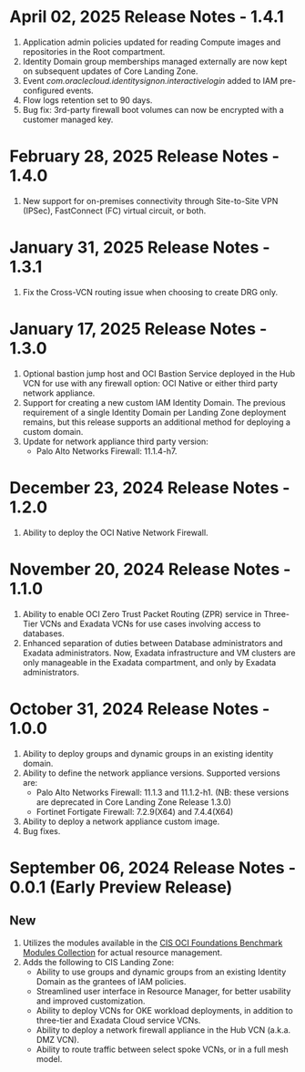 # April 02, 2025 Release Notes - 1.4.1
1. Application admin policies updated for reading Compute images and repositories in the Root compartment.
2. Identity Domain group memberships managed externally are now kept on subsequent updates of Core Landing Zone.
3. Event *com.oraclecloud.identitysignon.interactivelogin* added to IAM pre-configured events.
4. Flow logs retention set to 90 days.
5. Bug fix: 3rd-party firewall boot volumes can now be encrypted with a customer managed key.

# February 28, 2025 Release Notes - 1.4.0
1. New support for on-premises connectivity through Site-to-Site VPN (IPSec), FastConnect (FC) virtual circuit, or both.

# January 31, 2025 Release Notes - 1.3.1
1. Fix the Cross-VCN routing issue when choosing to create DRG only.

# January 17, 2025 Release Notes - 1.3.0
1. Optional bastion jump host and OCI Bastion Service deployed in the Hub VCN for use with any firewall option: OCI Native or either third party network appliance.
2. Support for creating a new custom IAM Identity Domain. The previous requirement of a single Identity Domain per Landing Zone deployment remains, but this release supports an additional method for deploying a custom domain.
3. Update for network appliance third party version:
    - Palo Alto Networks Firewall: 11.1.4-h7. 

# December 23, 2024 Release Notes - 1.2.0
1. Ability to deploy the OCI Native Network Firewall.

# November 20, 2024 Release Notes - 1.1.0
1. Ability to enable OCI Zero Trust Packet Routing (ZPR) service in Three-Tier VCNs and Exadata VCNs for use cases involving access to databases.
2. Enhanced separation of duties between Database administrators and Exadata administrators. Now, Exadata infrastructure and VM clusters are only manageable in the Exadata compartment, and only by Exadata administrators.

# October 31, 2024 Release Notes - 1.0.0
1. Ability to deploy groups and dynamic groups in an existing identity domain.
2. Ability to define the network appliance versions. Supported versions are:
    - Palo Alto Networks Firewall: 11.1.3 and 11.1.2-h1. (NB: these versions are deprecated in Core Landing Zone Release 1.3.0)
    - Fortinet Fortigate Firewall: 7.2.9(X64) and 7.4.4(X64)
3. Ability to deploy a network appliance custom image.
4. Bug fixes.    

# September 06, 2024 Release Notes - 0.0.1 (Early Preview Release)
## New
1. Utilizes the modules available in the [CIS OCI Foundations Benchmark Modules Collection](./README.md#modules) for actual resource management.
2. Adds the following to CIS Landing Zone:
    - Ability to use groups and dynamic groups from an existing Identity Domain as the grantees of IAM policies.
    - Streamlined user interface in Resource Manager, for better usability and improved customization.
    - Ability to deploy VCNs for OKE workload deployments, in addition to three-tier and Exadata Cloud service VCNs.
    - Ability to deploy a network firewall appliance in the Hub VCN (a.k.a. DMZ VCN).  
    - Ability to route traffic between select spoke VCNs, or in a full mesh model.
